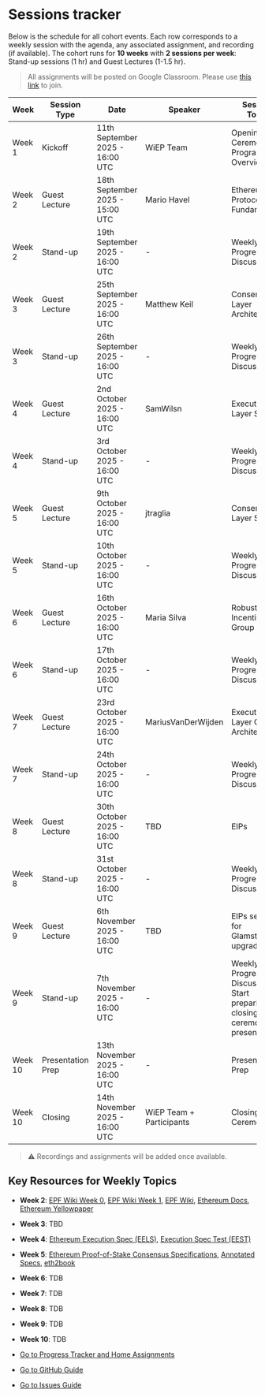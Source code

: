 # Sessions tracker

Below is the schedule for all cohort events. Each row corresponds to a weekly session with the agenda, any associated assignment, and recording (if available). The cohort runs for **10 weeks** with **2 sessions per week**: Stand-up sessions (1 hr) and Guest Lectures (1-1.5 hr).

> All assignments will be posted on Google Classroom. Please use [this link]( https://classroom.google.com/c/ODEzNjcwMDE2MjAz?cjc=wtzvgkzb) to join.

| Week    | Session Type | Date | Speaker | Session Topic         | Assignment | Recording |
|---------|--------------|------------|---------------|----------------------------|------------|-----------|
| Week 1  | Kickoff      | 11th September 2025 - 16:00 UTC       |   WiEP Team   | Opening Ceremony & Program Overview | - | [Cohort 04 Kick off](https://youtu.be/dMKrgBLE6Io) |
| Week 2  | Guest Lecture| 18th September 2025 - 15:00 UTC        | Mario Havel           | Ethereum Protocol Fundamentals | [Assignment 1](https://classroom.google.com/c/ODEzNjcwMDE2MjAz/a/ODA2MDA3ODQ2NTk1/details) | [Fundamentals](https://youtu.be/asplwSoi12o?si=mmisgbZvo_4ip120) |
| Week 2  | Stand-up     | 19th September 2025 - 16:00 UTC        | -             | Weekly Progress Discussion | - | - |
| Week 3  | Guest Lecture| 25th September 2025 - 16:00 UTC         | Matthew Keil           | Consensus Layer Architecture | TBD | [Consensus layer](https://youtu.be/W0LfBtIN1oU?si=9l0MIiR9JU0b18ly) |
| Week 3  | Stand-up     | 26th September 2025 - 16:00 UTC        | -             |  Weekly Progress Discussion | - | - |
| Week 4  | Guest Lecture| 2nd October 2025 - 16:00 UTC         | SamWilsn | Execution Layer Specs | TBD  | [Execution Layer specs](https://youtu.be/SCWL-XQw6to?si=g596TKSObTfEpyDV) |
| Week 4  | Stand-up     | 3rd October 2025 - 16:00 UTC        | -             |  Weekly Progress Discussion | - | - |
| Week 5  | Guest Lecture| 9th October 2025 - 16:00 UTC        | jtraglia         | Consensus Layer Specs | TBD | [Consensus Layer Specs](https://youtu.be/he9qwJKriG8?si=sX8xJw1Nja9Z-ijM) |
| Week 5  | Stand-up     | 10th October 2025 - 16:00 UTC        | -             |  Weekly Progress Discussion | - | - |
| Week 6  | Guest Lecture| 16th October 2025 - 16:00 UTC        | Maria Silva           | Robust Incentives Group | TBD | [Robust Incentives Group](https://youtu.be/KiZ5oXbyqoM?si=ggl5ZukqxKyZC4Ol) |
| Week 6  | Stand-up     | 17th October 2025 - 16:00 UTC        | -             |  Weekly Progress Discussion | - | - |
| Week 7  | Guest Lecture| 23rd October 2025 - 16:00 UTC        | MariusVanDerWijden | Execution Layer Client Architecture | TBD | TBD |
| Week 7  | Stand-up     | 24th October 2025 - 16:00 UTC        | -             |  Weekly Progress Discussion | - | - |
| Week 8  | Guest Lecture| 30th October 2025 - 16:00 UTC        | TBD           | EIPs | TBD | TBD |
| Week 8  | Stand-up     | 31st October 2025 - 16:00 UTC        | -             |  Weekly Progress Discussion | - | - |
| Week 9  | Guest Lecture| 6th November 2025 - 16:00 UTC        | TBD | EIPs selected for Glamsterdam upgrade | TBD | TBD |
| Week 9  | Stand-up     | 7th November 2025 - 16:00 UTC        | -             |  Weekly Progress Discussion + Start preparing for closing ceremony presentation | - | - |
| Week 10 | Presentation Prep | 13th November 2025 - 16:00 UTC        | - | Presentation Prep | - | - |
| Week 10 | Closing     | 14th November 2025 - 16:00 UTC        | WiEP Team + Participants             |  Closing Ceremony | - | TBD |

> &#x26A0; Recordings and assignments will be added once available.

## Key Resources for Weekly Topics

- **Week 2**: [EPF Wiki Week 0](https://epf.wiki/#/eps/week0), [EPF Wiki Week 1](https://epf.wiki/#/eps/week1), [EPF Wiki](https://epf.wiki/#/), [Ethereum Docs](https://ethereum.org/en/developers/docs/), [Ethereum Yellowpaper](https://ethereum.github.io/yellowpaper/paper.pdf)
- **Week 3**: TBD
- **Week 4**: [Ethereum Execution Spec (EELS)](https://github.com/ethereum/execution-specs), [Execution Spec Test (EEST)](https://github.com/ethereum/execution-spec-tests)
- **Week 5**: [Ethereum Proof-of-Stake Consensus Specifications](https://ethereum.github.io/consensus-specs/), [Annotated Specs](https://github.com/ethereum/annotated-spec/), [eth2book](https://eth2book.info/latest/)
- **Week 6**: TDB
- **Week 7**: TDB
- **Week 8**: TDB
- **Week 9**: TDB
- **Week 10**: TDB

- [Go to Progress Tracker and Home Assignments](./2-progress-tracker.md)
- [Go to GitHub Guide](./3-github-guide.md)
- [Go to Issues Guide](./4-issues-guide.md)
